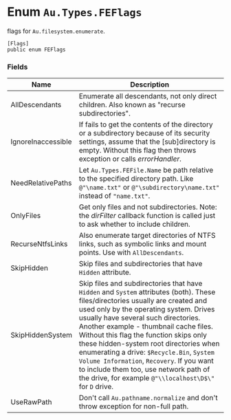# Enum `Au.Types.FEFlags`

flags for `Au.filesystem.enumerate`.

```
[Flags]
public enum FEFlags
```

### Fields

| Name | Description |
| --- | --- |
| AllDescendants | Enumerate all descendants, not only direct children. Also known as "recurse subdirectories". |
| IgnoreInaccessible | If fails to get the contents of the directory or a subdirectory because of its security settings, assume that the [sub]directory is empty. Without this flag then throws exception or calls *errorHandler*. |
| NeedRelativePaths | Let `Au.Types.FEFile.Name` be path relative to the specified directory path. Like `@"\name.txt"` or `@"\subdirectory\name.txt"` instead of `"name.txt"`. |
| OnlyFiles | Get only files and not subdirectories. Note: the *dirFilter* callback function is called just to ask whether to include children. |
| RecurseNtfsLinks | Also enumerate target directories of NTFS links, such as symbolic links and mount points. Use with `AllDescendants`. |
| SkipHidden | Skip files and subdirectories that have `Hidden` attribute. |
| SkipHiddenSystem | Skip files and subdirectories that have `Hidden` and `System` attributes (both). These files/directories usually are created and used only by the operating system. Drives usually have several such directories. Another example - thumbnail cache files. Without this flag the function skips only these hidden-system root directories when enumerating a drive: `$Recycle.Bin`, `System Volume Information`, `Recovery`. If you want to include them too, use network path of the drive, for example `@"\\localhost\D$\"` for `D` drive. |
| UseRawPath | Don't call `Au.pathname.normalize` and don't throw exception for non-full path. |